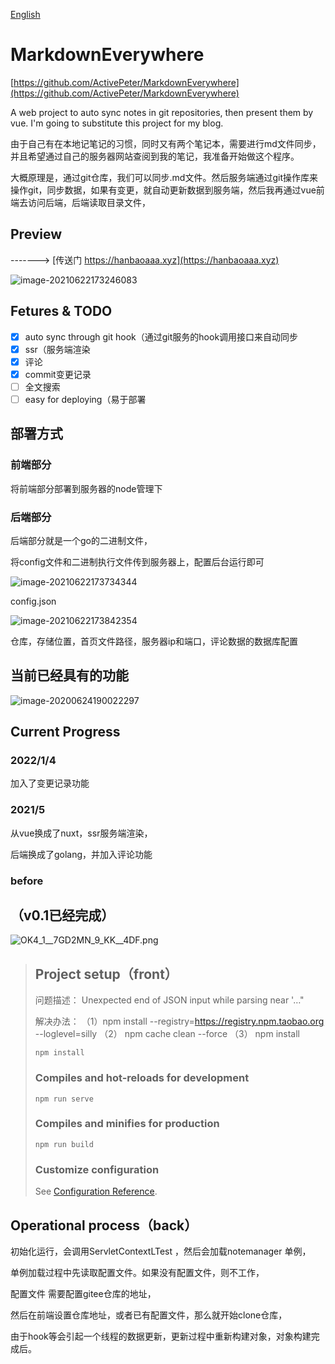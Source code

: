 [English]()

# MarkdownEverywhere

[https://github.com/ActivePeter/MarkdownEverywhere](https://github.com/ActivePeter/MarkdownEverywhere)

 A web project to auto sync notes in git repositories, then present them by vue. I'm going to substitute this project for my blog.

由于自己有在本地记笔记的习惯，同时又有两个笔记本，需要进行md文件同步，并且希望通过自己的服务器网站查阅到我的笔记，我准备开始做这个程序。

大概原理是，通过git仓库，我们可以同步.md文件。然后服务端通过git操作库来操作git，同步数据，如果有变更，就自动更新数据到服务端，然后我再通过vue前端去访问后端，后端读取目录文件，

## Preview

------->  [传送门 https://hanbaoaaa.xyz](https://hanbaoaaa.xyz)

![image-20210622173246083](https://hanbaoaaa.xyz/tuchuang/images/2021/06/22/image-20210622173246083.png)

## Fetures & TODO

- [x] auto sync through git hook（通过git服务的hook调用接口来自动同步
- [x] ssr（服务端渲染
- [x] 评论
- [x] commit变更记录
- [ ] 全文搜索
- [ ] easy for deploying（易于部署

## 部署方式

### 前端部分

将前端部分部署到服务器的node管理下

### 后端部分

后端部分就是一个go的二进制文件，

将config文件和二进制执行文件传到服务器上，配置后台运行即可

![image-20210622173734344](https://hanbaoaaa.xyz/tuchuang/images/2021/06/22/image-20210622173734344.png)

config.json

![image-20210622173842354](https://hanbaoaaa.xyz/tuchuang/images/2021/06/22/image-20210622173842354.png)

仓库，存储位置，首页文件路径，服务器ip和端口，评论数据的数据库配置

## 当前已经具有的功能

![image-20200624190022297](http://tuchuang.hanbaoaaa.xyz/image-20200624190022297.png)



## Current Progress

### 2022/1/4

加入了变更记录功能

### 2021/5

从vue换成了nuxt，ssr服务端渲染，

后端换成了golang，并加入评论功能

### before

## （v0.1已经完成）

![OK4_1__7GD2MN_9_KK__4DF.png](https://i.loli.net/2020/06/22/ZRoG6UA8eSkX1j4.png)





> ## Project setup（front）
>
> 问题描述：
> Unexpected end of JSON input while parsing near '…"
>
> 解决办法：
> （1）npm install --registry=https://registry.npm.taobao.org --loglevel=silly
> （2） npm cache clean --force
> （3） npm install
>
> ```
> npm install
> ```
>
> ### Compiles and hot-reloads for development
>
> ```
> npm run serve
> ```
>
> ### Compiles and minifies for production
>
> ```
> npm run build
> ```
>
> ### Customize configuration
>
> See [Configuration Reference](https://cli.vuejs.org/config/).



## Operational process（back）

初始化运行，会调用ServletContextLTest ，然后会加载notemanager 单例，

单例加载过程中先读取配置文件。如果没有配置文件，则不工作，

配置文件 需要配置gitee仓库的地址，

然后在前端设置仓库地址，或者已有配置文件，那么就开始clone仓库，

由于hook等会引起一个线程的数据更新，更新过程中重新构建对象，对象构建完成后。

